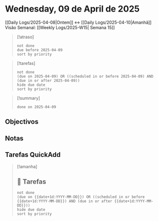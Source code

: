 # Wednesday, 09 de April de 2025
[[Daily Logs/2025-04-08|Ontem]]  <-> [[Daily Logs/2025-04-10|Amanhã]]
Visão Semanal: [[Weekly Logs/2025-W15| Semana 15]]


> [!atraso]
> ```tasks
> not done
> due before 2025-04-09
> sort by priority
> ```

> [!tarefas]
>```tasks
>not done
>(due on 2025-04-09) OR ((scheduled in or before 2025-04-09) AND (due in or after 2025-04-09))
>hide due date
>sort by priority
>```

> [!summary]
> ```tasks
> done on 2025-04-09
> ```


## Objectivos



## Notas



## Tarefas QuickAdd




> [!amanha]
> 
> ## 💼 Tarefas
>
>```tasks
>not done
>(due on {{date+1d:YYYY-MM-DD}}) OR ((scheduled in or before {{date+1d:YYYY-MM-DD}}) AND (due in or after {{date+1d:YYYY-MM-DD}}))
>hide due date
>sort by priority
>```

